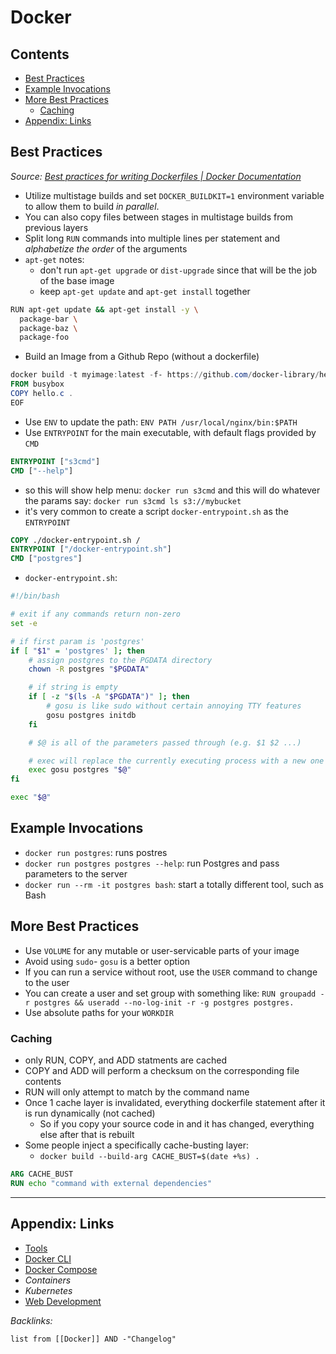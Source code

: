 # Docker

## Contents

* [Best Practices](Docker.md#best-practices)
* [Example Invocations](Docker.md#example-invocations)
* [More Best Practices](Docker.md#more-best-practices)
  * [Caching](Docker.md#caching)
* [Appendix: Links](Docker.md#appendix-links)

## Best Practices

*Source: [Best practices for writing Dockerfiles | Docker Documentation](https://docs.docker.com/develop/develop-images/dockerfile_best-practices/)*

* Utilize multistage builds and set `DOCKER_BUILDKIT=1` environment variable to allow them to build *in parallel*.
* You can also copy files between stages in multistage builds from previous layers
* Split long `RUN` commands into multiple lines per statement and *alphabetize the order* of the arguments
* `apt-get` notes:
  * don't run `apt-get upgrade` or `dist-upgrade` since that will be the job of the base image
  * keep `apt-get update` and `apt-get install` together

````bash
RUN apt-get update && apt-get install -y \
  package-bar \
  package-baz \
  package-foo
````

* Build an Image from a Github Repo (without a dockerfile)

````powershell
docker build -t myimage:latest -f- https://github.com/docker-library/hello-world.git <<EOF
FROM busybox
COPY hello.c .
EOF
````

* Use `ENV` to update the path: `ENV PATH /usr/local/nginx/bin:$PATH`
* Use `ENTRYPOINT` for the main executable, with default flags provided by `CMD`

````dockerfile
ENTRYPOINT ["s3cmd"]
CMD ["--help"]
````

* so this will show help menu: `docker run s3cmd` and this will do whatever the params say: `docker run s3cmd ls s3://mybucket`
* it's very common to create a script `docker-entrypoint.sh` as the `ENTRYPOINT`

````dockerfile
COPY ./docker-entrypoint.sh /
ENTRYPOINT ["/docker-entrypoint.sh"]
CMD ["postgres"]
````

* `docker-entrypoint.sh`:

````bash
#!/bin/bash

# exit if any commands return non-zero
set -e

# if first param is 'postgres'
if [ "$1" = 'postgres' ]; then
    # assign postgres to the PGDATA directory
    chown -R postgres "$PGDATA"

    # if string is empty
    if [ -z "$(ls -A "$PGDATA")" ]; then
        # gosu is like sudo without certain annoying TTY features
        gosu postgres initdb
    fi

    # $@ is all of the parameters passed through (e.g. $1 $2 ...)

    # exec will replace the currently executing process with a new one
    exec gosu postgres "$@"
fi

exec "$@"
````

## Example Invocations

* `docker run postgres`: runs postres
* `docker run postgres postgres --help`: run Postgres and pass parameters to the server
* `docker run --rm -it postgres bash`: start a totally different tool, such as Bash

## More Best Practices

* Use `VOLUME` for any mutable or user-servicable parts of your image
* Avoid using `sudo`- `gosu` is a better option
* If you can run a service without root, use the `USER` command to change to the user
* You can create a user and set group with something like: `RUN groupadd -r postgres && useradd --no-log-init -r -g postgres postgres.`
* Use absolute paths for your `WORKDIR`

### Caching

* only RUN, COPY, and ADD statments are cached
* COPY and ADD will perform a checksum on the corresponding file contents
* RUN will only attempt to match by the command name
* Once 1 cache layer is invalidated, everything dockerfile statement after it is run dynamically (not cached)
  * So if you copy your source code in and it has changed, everything else after that is rebuilt
* Some people inject a specifically cache-busting layer:
  * `docker build --build-arg CACHE_BUST=$(date +%s) .`

````dockerfile
ARG CACHE_BUST
RUN echo "command with external dependencies"
````

---

## Appendix: Links

* [Tools](../../Tools.md)
* [Docker CLI](Docker%20CLI.md)
* [Docker Compose](Docker%20Compose.md)
* *Containers*
* *Kubernetes*
* [Web Development](../../../../2-Areas/MOCs/Web%20Development.md)

*Backlinks:*

````dataview
list from [[Docker]] AND -"Changelog"
````
